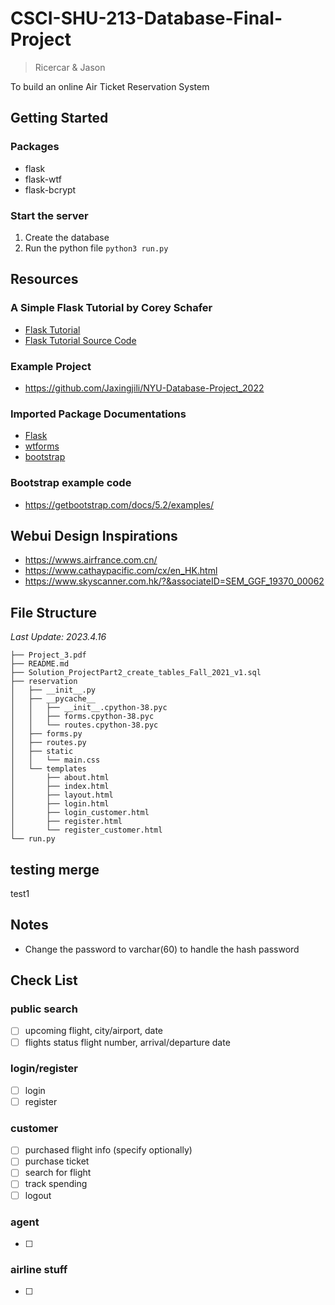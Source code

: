 # CSCI-SHU-213-Database-Final-Project
> Ricercar & Jason

 To build an online Air Ticket Reservation System

## Getting Started
### Packages
* flask
* flask-wtf
* flask-bcrypt

### Start the server
1. Create the database
2. Run the python file ``python3 run.py``

## Resources
### A Simple Flask Tutorial by Corey Schafer
* [Flask Tutorial](https://www.youtube.com/playlist?list=PL-osiE80TeTs4UjLw5MM6OjgkjFeUxCYH)
* [Flask Tutorial Source Code](https://github.com/CoreyMSchafer/code_snippets/tree/master/Python/Flask_Blog)

### Example Project
* https://github.com/Jaxingjili/NYU-Database-Project_2022

### Imported Package Documentations
* [Flask](https://flask.palletsprojects.com/en/2.0.x/)
* [wtforms](https://wtforms.readthedocs.io/en/3.0.x/)
* [bootstrap](https://getbootstrap.com/docs/5.3/getting-started/introduction/)

### Bootstrap example code
* https://getbootstrap.com/docs/5.2/examples/

## Webui Design Inspirations
* https://wwws.airfrance.com.cn/
* https://www.cathaypacific.com/cx/en_HK.html
* https://www.skyscanner.com.hk/?&associateID=SEM_GGF_19370_00062

## File Structure
*Last Update: 2023.4.16*
```
├── Project_3.pdf
├── README.md
├── Solution_ProjectPart2_create_tables_Fall_2021_v1.sql
├── reservation
│   ├── __init__.py
│   ├── __pycache__
│   │   ├── __init__.cpython-38.pyc
│   │   ├── forms.cpython-38.pyc
│   │   └── routes.cpython-38.pyc
│   ├── forms.py
│   ├── routes.py
│   ├── static
│   │   └── main.css
│   └── templates
│       ├── about.html
│       ├── index.html
│       ├── layout.html
│       ├── login.html
│       ├── login_customer.html
│       ├── register.html
│       └── register_customer.html
└── run.py
```

## testing merge
test1

## Notes
* Change the password to varchar(60) to handle the hash password


## Check List
### public search
- [ ] upcoming flight, city/airport, date
- [ ] flights status flight number, arrival/departure date

### login/register
- [ ] login
- [ ] register

### customer
- [ ] purchased flight info (specify optionally) 
- [ ] purchase ticket
- [ ] search for flight
- [ ] track spending
- [ ] logout
### agent
- [ ] 
### airline stuff

- [ ] 